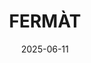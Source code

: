 ---  
layout: startup_page  
title: "FERMÀT"  
id: "fermatcommerce.com"  
permalink: "/fermtfermatcommerce.com06112025/"  
website: "https://fermatcommerce.com/"  
funding_round: "Series B"  
funding_amount: "$45M"  
investors: "VMG Partners, QED Investors, Greylock, Bain Capital Ventures, Courtside Ventures"  
about: "FERMÀT is an AI-native commerce platform that generates shopping experiences for stronger engagement and conversion. The platform empowers brands to tailor every touchpoint and deploy highly personalized, AI-driven commerce journeys. FERMÀT addresses the challenge of increasing customer acquisition costs and the need for personalization in the AI era."  
markets: "E-commerce, AI, Shopping, Social Media Marketing"  
hq: "San Francisco, California, United States"  
founded_year: "2021"  
linkedin: "https://www.linkedin.com/company/fermat-commerce"  
twitter: ""  
instagram: ""  
facebook: ""  
crunchbase: "https://www.crunchbase.com/organization/fermat-commerce"  
pitchbook: ""  

date_display: "11-Jun-2025"  
date: "2025-06-11"

# SEO Optimization  
meta_title: "FERMÀT - Series B Funding ($45M)"  
meta_description: "FERMÀT, FERMÀT is an AI-native commerce platform that generates shopping experiences for stronger engagement and conversion. The platform empowers brands to t..."  
meta_keywords: "FERMÀT, E-commerce, AI, Shopping, Social Media Marketing, Series B funding"  
canonical_url: "https://startup.projectstartups.com/fermtfermatcommerce.com06112025/"  
---